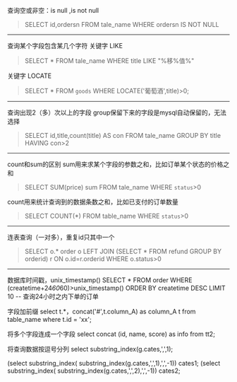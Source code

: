 查询空或非空：is null ,is not null
> SELECT id,ordersn FROM tale_name WHERE ordersn IS NOT NULL

------------
查询某个字段包含某几个字符
关键字 LIKE
> SELECT * FROM tale_name WHERE title LIKE "%移%值%"

关键字 LOCATE
> SELECT * FROM `goods` WHERE LOCATE('葡萄酒',title)>0;

------------
查询出现2（多）次以上的字段
group保留下来的字段是mysql自动保留的，无法选择
> SELECT id,title,count(title) AS con FROM tale_name GROUP BY title HAVING con>2

------------
count和sum的区别
sum用来求某个字段的参数之和，比如订单某个状态的价格之和
> SELECT SUM(price) sum  FROM tale_name WHERE `status`>0

count用来统计查询到的数据条数之和，比如已支付的订单数量
> SELECT COUNT(*) FROM table_name WHERE `status`>0

------------
连表查询（一对多），重复id只其中一个
> SELECT o.* order o LEFT JOIN (SELECT * FROM refund GROUP BY orderid) r ON o.id=r.orderid WHERE o.status>0 

------------
数据库时间戳，unix_timestamp()
SELECT * FROM order WHERE (createtime+24*60*60)>unix_timestamp() ORDER BY createtime DESC LIMIT 10 -- 查询24小时之内下单的订单

字段加前缀
select t.*，concat('#',t.column_A) as column_A t from table_name where t.id = 'xx';

将多个字段连成一个字段
select concat (id, name, score) as info from tt2;

将查询数据按逗号分列
select substring_index(g.cates,',',1);

(select substring_index( substring_index(g.cates,',',1),',',-1)) cates1;
(select substring_index( substring_index(g.cates,',',2),',',-1)) cates2;
